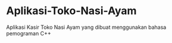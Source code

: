 # Aplikasi-Toko-Nasi-Ayam
Aplikasi Kasir Toko Nasi Ayam yang dibuat menggunakan bahasa pemograman C++
